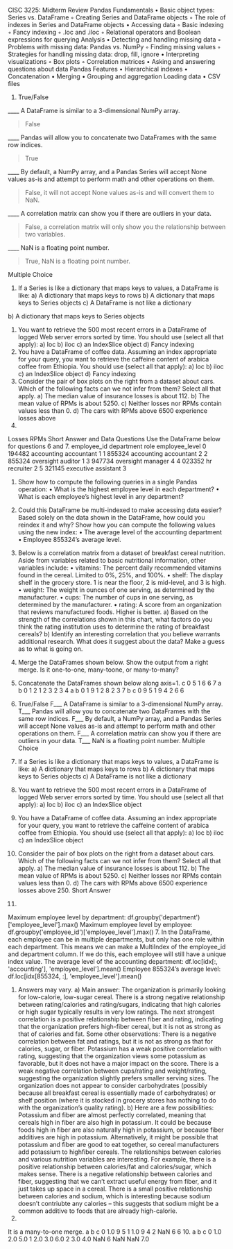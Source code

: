 CISC 3225: Midterm Review
Pandas Fundamentals
• Basic object types: Series vs. DataFrame
◦ Creating Series and DataFrame objects
◦ The role of indexes in Series and DataFrame objects
• Accessing data
◦ Basic indexing
◦ Fancy indexing
◦ .loc and .iloc
◦ Relational operators and Boolean expressions for querying
Analysis
• Detecting and handling missing data
◦ Problems with missing data: Pandas vs. NumPy
◦ Finding missing values
◦ Strategies for handling missing data: drop, fill, ignore
• Interpreting visualizations
◦ Box plots
◦ Correlation matrices
• Asking and answering questions about data
Pandas Features
• Hierarchical indexes
• Concatenation
• Merging
• Grouping and aggregation
Loading data
• CSV files


1. True/False

____ A DataFrame is similar to a 3-dimensional NumPy array.
> False

____ Pandas will allow you to concatenate two DataFrames with the same row indices.
> True

____ By default, a NumPy array, and a Pandas Series will accept None values as-is and
 attempt to perform math and other operations on them.

> False, it will not accept None values as-is and will convert them to NaN.

____ A correlation matrix can show you if there are outliers in your data.

> False, a correlation matrix will only show you the relationship between two variables.

____ NaN is a floating point number.

> True, NaN is a floating point number.

Multiple Choice




1. If a Series is like a dictionary that maps keys to values, a DataFrame is like:
a) A dictionary that maps keys to rows
b) A dictionary that maps keys to Series objects
c) A DataFrame is not like a dictionary


b) A dictionary that maps keys to Series objects

1. You want to retrieve the 500 most recent errors in a DataFrame of logged Web server errors sorted
by time. You should use (select all that apply):
a) loc b) iloc c) an IndexSlice object d) Fancy indexing
1. You have a DataFrame of coffee data. Assuming an index appropriate for your query, you want to
retrieve the caffeine content of arabica coffee from Ethiopia. You should use (select all that apply):
a) loc b) iloc c) an IndexSlice object d) Fancy indexing
1. Consider the pair of box plots on the right from a dataset about cars.
Which of the following facts can we not infer from them? Select all
that apply.
a) The median value of insurance losses is about 112.
b) The mean value of RPMs is about 5250.
c) Neither losses nor RPMs contain values less than 0.
d) The cars with RPMs above 6500 experience losses above
 250.
Losses RPMs
Short Answer and Data Questions
Use the DataFrame below for questions 6 and 7.
employee_id department role employee_level
0 194482 accounting accountant 1
1 855324 accounting accountant 2
2 855324 oversight auditor 1
3 947734 oversight manager 4
4 023352 hr recruiter 2
5 321145 executive assistant 3
1. Show how to compute the following queries in a single Pandas operation:
• What is the highest employee level in each department?
• What is each employee’s highest level in any department?
1. Could this DataFrame be multi-indexed to make accessing data easier? Based solely on the data
shown in the DataFrame, how could you reindex it and why?
Show how you can compute the following values using the new index:
• The average level of the accounting department
• Employee 855324’s average level.
1. Below is a correlation matrix from a dataset of breakfast cereal nutrition. Aside from variables
related to basic nutritional information, other variables include:
• vitamins: The percent daily recommended vitamins found in the cereal. Limited to 0%, 25%,
and 100%.
• shelf: The display shelf in the grocery store. 1 is near the floor, 2 is mid-level, and 3 is high.
• weight: The weight in ounces of one serving, as determined by the manufacturer.
• cups: The number of cups in one serving, as determined by the manufacturer.
• rating: A score from an organization that reviews manufactured foods. Higher is better.
a) Based on the strength of the correlations shown in this chart, what factors do you think the rating
institution uses to determine the rating of breakfast cereals?
b) Identify an interesting correlation that you believe warrants additional research. What does it suggest
about the data? Make a guess as to what is going on.
1. Merge the DataFrames shown below. Show the output from a right merge. Is it one-to-one, many-toone, or many-to-many?
2.  Concatenate the DataFrames shown below along axis=1.
c
0 5
1 6
6 7
a b
0 1 2
1 2 3
2 3 4
a b
0 1 9
1 2 8
2 3 7
b c
0 9 5
1 9 4
2 6 6

1. True/False
F___ A DataFrame is similar to a 3-dimensional NumPy array.
T___ Pandas will allow you to concatenate two DataFrames with the same row indices.
F___ By default, a NumPy array, and a Pandas Series will accept None values as-is and
 attempt to perform math and other operations on them.
F___ A correlation matrix can show you if there are outliers in your data.
T___ NaN is a floating point number.
Multiple Choice
1. If a Series is like a dictionary that maps keys to values, a DataFrame is like:
a) A dictionary that maps keys to rows
b) A dictionary that maps keys to Series objects
c) A DataFrame is not like a dictionary
3. You want to retrieve the 500 most recent errors in a DataFrame of logged Web server errors sorted by
time. You should use (select all that apply):
a) loc b) iloc c) an IndexSlice object
1. You have a DataFrame of coffee data. Assuming an index appropriate for your query, you want to
retrieve the caffeine content of arabica coffee from Ethiopia. You should use (select all that apply):
a) loc b) iloc c) an IndexSlice object
1. Consider the pair of box plots on the right from a dataset about cars.
Which of the following facts can we not infer from them? Select all that
apply.
a) The median value of insurance losses is about 112.
b) The mean value of RPMs is about 5250.
c) Neither losses nor RPMs contain values less than 0.
d) The cars with RPMs above 6500 experience losses above 250.
Short Answer
6.
Maximum employee level by department:
df.groupby('department')['employee_level'].max()
Maximum employee level by employee:
df.groupby('employee_id')['employee_level'].max()
7.
In the DataFrame, each employee can be in multiple departments, but only has one role within each
department. This means we can make a MultiIndex of the employee_id and department column. If we
do this, each employee will still have a unique index value.
The average level of the accounting department:
df.loc[idx[:, 'accounting'], 'employee_level'].mean()
Employee 855324’s average level:
df.loc[idx[855324, :], 'employee_level'].mean()
1. Answers may vary.
a) Main answer:
The organization is primarily looking for low-calorie, low-sugar cereal. There is a strong
negative relationship between rating/calories and rating/sugars, indicating that high calories or
high sugar typically results in very low ratings. The next strongest correlation is a positive
relationship between fiber and rating, indicating that the organization prefers high-fiber cereal,
but it is not as strong as that of calories and fat.
Some other observations:
There is a negative correlation between fat and ratings, but it is not as strong as that for calories,
sugar, or fiber.
Potassium has a weak positive correlation with rating, suggesting that the organization views
some potassium as favorable, but it does not have a major impact on the score.
There is a weak negative correlation between cups/rating and weight/rating, suggesting the
organization slightly prefers smaller serving sizes.
The organization does not appear to consider carbohydrates (possibly because all breakfast
cereal is essentially made of carbohydrates) or shelf position (where it is stocked in grocery
stores has nothing to do with the organization’s quality rating).
b) Here are a few possibilities:
Potassium and fiber are almost perfectly correlated, meaning that cereals high in fiber are also
high in potassium. It could be because foods high in fiber are also naturally high in potassium,
or because fiber additives are high in potassium. Alternatively, it might be possible that
potassium and fiber are good to eat together, so cereal manufacturers add potassium to highfiber cereals.
The relationships between calories and various nutrition variables are interesting. For example,
there is a positive relationship between calories/fat and calories/sugar, which makes sense.
There is a negative relationship between calories and fiber, suggesting that we can’t extract
useful energy from fiber, and it just takes up space in a cereal. There is a small positive
relationship between calories and sodium, which is interesting because sodium doesn’t
contriubte any calories – this suggests that sodium might be a common additive to foods that are
already high-calorie.
9.
It is a many-to-one merge.
a b c
0 1.0 9 5
1 1.0 9 4
2 NaN 6 6
10.
a b c
0 1.0 2.0 5.0
1 2.0 3.0 6.0
2 3.0 4.0 NaN
6 NaN NaN 7.0